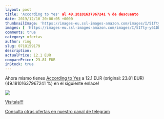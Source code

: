 ```yaml
---
layout: post
title: 'According to Yes' al 49.18101637967241 % de descuento
date: 2019/12/10 20:00:05 +0000
thumbnailImage: 'https://images-eu.ssl-images-amazon.com/images/I/51Tty-y61DL._SL200_.jpg'
images: [ 'https://images-eu.ssl-images-amazon.com/images/I/51Tty-y61DL._SL200_.jpg' ]
comments: true
category: ofertas
author: ring
slug: 0718159179
description:
actualPrice: 12.1 EUR
comparePrice: 23.81 EUR
inStock: true
---
```


Ahora mismo tienes [According to Yes](https://www.amazon.com/dp/0718159179/?tag=redken08-20) a 12.1 EUR (original: 23.81 EUR) (49.18101637967241 %) en el siguiente enlace!

[![](https://images-eu.ssl-images-amazon.com/images/I/51Tty-y61DL._SL200_.jpg)](https://www.amazon.com/dp/0718159179/?tag=redken08-20)

[Visítala!!!](https://www.amazon.com/dp/0718159179/?tag=redken08-20)

[Consulta otras ofertas en nuestro canal de telegram](https://t.me/s/ofertas25)
